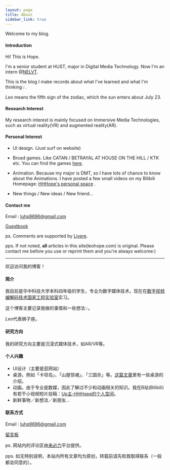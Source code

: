 ```yaml
---
layout: page
title: About
sidebar_link: true
---
```


Welcome to my blog.

#### Introduction

Hi! This is Hope. 

I'm a senior student at HUST, major in Digital Media Technology. Now I'm an intern @[NELVT](http://idm.pku.edu.cn/).

This is the blog I make records about what I've learned and what I'm thinking💡.

*Leo* means the fifth sign of the zodiac, which the sun enters about July 23.

#### Research Interest

My research interest is mainly focused on Immersive Media Technologies, such as virtual reality(VR) and augmented reality(AR).

#### Personal Interest

* UI design. (Just surf on website)


* Broad games. Like CATAN / BETRAYAL AT HOUSE ON THE HILL / KTK etc. You can find the games [here](https://husterhope.github.io/2017/07/05/boardgames.html).
* Animation. Because my major is DMT, so I have lots of chance to know about the Animations. I have posted a few small videos on my Bilibili Homepage:  [HHHope's personal space](https://space.bilibili.com/13758485#!/ ) .
* New things / New ideas / New friend...



#### Contact me

Email : luhp9696@gmail.com

[Guestbook](http://leohope.com/2016/12/01/Guestbook/)

ps. Comments are supported by [Livere](https://livere.com/). 

pps. If not noted, **all** articles in this site(leohope.com) is original. Please contact me before you use or reprint them and you're always welcome:)

---

欢迎访问我的博客！

#### 简介

我目前是华中科技大学本科四年级的学生，专业为数字媒体技术。现在在[数字视频编解码技术国家工程实验室]((http://idm.pku.edu.cn/))实习。

这个博客主要记录我做的事情和一些想法💡。

*Leo*代表狮子座。

#### 研究方向

我的研究方向主要是沉浸式媒体技术，如AR/VR等。

#### 个人兴趣

* UI设计（主要是逛网站）
* 桌游。例如「卡坦岛」、「山屋惊魂」、「三国杀」等。[这篇文章](https://husterhope.github.io/2017/07/05/boardgames.html)里有一些桌游的介绍。
* 动画。由于专业是数媒，因此了解过不少和动画相关的知识。我在B站(Bilibili)有若干小视频短片投稿：[Up主-HHHope的个人空间](https://space.bilibili.com/13758485#!/)。
* 新鲜事物／新想法／新朋友...

#### 联系方式

Email : luhp9696@gmail.com

[留言板](http://leohope.com/2016/12/01/Guestbook/)

ps. 网站内的评论区由[来必力](https://livere.com/)平台提供。

pps. 如无特别说明，本站内所有文章均为原创，转载前请先和我取得联系（一般都会同意的）。